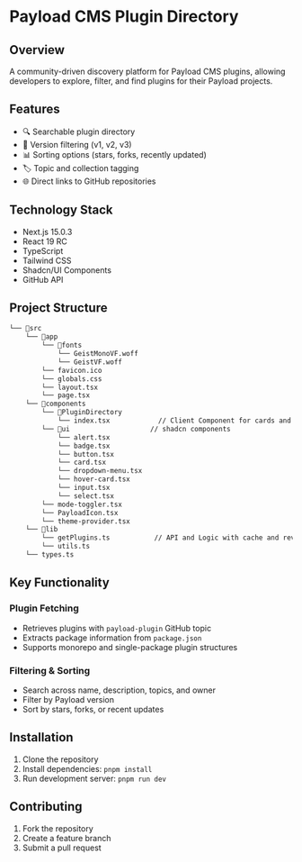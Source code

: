 # Payload CMS Plugin Directory

## Overview

A community-driven discovery platform for Payload CMS plugins, allowing developers to explore, filter, and find plugins for their Payload projects.

## Features

- 🔍 Searchable plugin directory
- 🔢 Version filtering (v1, v2, v3)
- 📊 Sorting options (stars, forks, recently updated)
- 🏷️ Topic and collection tagging
- 🌐 Direct links to GitHub repositories

## Technology Stack

- Next.js 15.0.3
- React 19 RC
- TypeScript
- Tailwind CSS
- Shadcn/UI Components
- GitHub API

## Project Structure

```markdown
└── 📁src
    └── 📁app
        └── 📁fonts
            └── GeistMonoVF.woff
            └── GeistVF.woff
        └── favicon.ico
        └── globals.css
        └── layout.tsx
        └── page.tsx
    └── 📁components
        └── 📁PluginDirectory
            └── index.tsx            // Client Component for cards and filters 
        └── 📁ui                    // shadcn components
            └── alert.tsx
            └── badge.tsx
            └── button.tsx
            └── card.tsx
            └── dropdown-menu.tsx
            └── hover-card.tsx
            └── input.tsx
            └── select.tsx
        └── mode-toggler.tsx
        └── PayloadIcon.tsx
        └── theme-provider.tsx
    └── 📁lib
        └── getPlugins.ts           // API and Logic with cache and revalidation each day 
        └── utils.ts
    └── types.ts
```

## Key Functionality

### Plugin Fetching

- Retrieves plugins with `payload-plugin` GitHub topic
- Extracts package information from `package.json`
- Supports monorepo and single-package plugin structures

### Filtering & Sorting

- Search across name, description, topics, and owner
- Filter by Payload version
- Sort by stars, forks, or recent updates

## Installation

1. Clone the repository
2. Install dependencies: `pnpm install`
3. Run development server: `pnpm run dev`

## Contributing

1. Fork the repository
2. Create a feature branch
3. Submit a pull request
